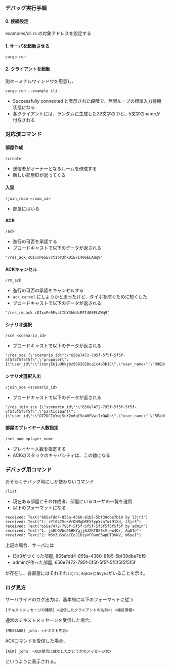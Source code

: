 ### デバッグ実行手順
#### 0. 接続設定
examples/cli.rs の対象アドレスを設定する

#### 1. サーバを起動させる
```
cargo run
```

#### 2. クライアントを起動
別ターミナルウィンドウを用意し、

```
cargo run --example cli
```
- Successfully connected と表示された段階で、無限ループの標準入力待機状態になる
- 各クライアントには、ランダムに生成した32文字のIDと、5文字のnameが付与される


### 対応済コマンド

#### 部屋作成
```
/create
```
- 送信者がオーナーとなるルームを作成する
- 新しい部屋IDが返ってくる

#### 入室
```
/join_room <room_id>
```
- 部屋にはいる

#### ACK
```
/ack
```
- 進行の可否を承認する
- ブロードキャストで以下のデータが返される

```
"/res_ack cOIxxPe5EvctIbY3hkUiEFI406ELAWq9"
```

#### ACKキャンセル
```
/rm_ack
```
- 進行の可否の承認をキャンセルする
- `ack_cancel` にしようかと思ったけど、タイポを防ぐために短くした
- ブロードキャストで以下のデータが返される

```
"/res_rm_ack cOIxxPe5EvctIbY3hkUiEFI406ELAWq9"
```


#### シナリオ選択
```
/sce <scenario_id>
```
- ブロードキャストで以下のデータが返される

```
"/res_sce {\"scenario_id\":\"656e7472-795f-5f5f-5f5f-5f5f5f5f5f5f\",\"proposer\":{\"user_id\":\"JxonjEGjuUkkjbz5G62GZ8uq1c4a3b1C\",\"user_name\":\"O9QUH\"}}"
```

#### シナリオ選択入出
```
/join_sce <scenario_id>
```

- ブロードキャストで以下のデータが返される

```
"/res_join_sce {\"scenario_id\":\"656e7472-795f-5f5f-5f5f-5f5f5f5f5f5f\",\"participant\":{\"user_id\":\"O72DCIxYwjSuX2n6qfSe4HFVwiIrQWDs\",\"user_name\":\"5FaUb\"}}"
```

#### 部屋のプレイヤー人数指定
```
/set_num <player_num>
```
- プレイヤー人数を指定する
- ACKのスタックのキャパシティは、この値になる

### デバッグ用コマンド
おそらくデバッグ時にしか使わないコマンド

```
/list
```
- 現在ある部屋とその作成者、部屋にいるユーザの一覧を送信
- 以下のフォーマットになる
```
received: Text("865afdd4-855a-4360-81b5-5bf39dbe7b19 by l3jr3")
received: Text("1: rYt647VckVrDHMqbRFX5ypYzaTmt91Xd, l3jr3")
received: Text("656e7472-795f-5f5f-5f5f-5f5f5f5f5f5f by admin")
received: Text("1: jm6hQVho9AHHZgjj6J2KTDFEsVrew4Or, Aq61e")
received: Text("2: WSx3uSs8eCEoJ1DzyvFRwn03wpDTDKKV, N6yeI")
```
上記の場合、サーバには
- l3jr3がつくった部屋, 865afdd4-855a-4360-81b5-5bf39dbe7b19
- adminが作った部屋, 656e7472-795f-5f5f-5f5f-5f5f5f5f5f5f

が存在し、各部屋にはそれぞれ`l3jr3`, `Aq61e`と`N6yeI`がいることを示す。

### ログ見方
サーバサイドのログ出力は、基本的に以下のフォーマットに従う

```
[テキストメッセージの種類] <送信したクライアントの名前>: <補足情報>
```

通常のテキストメッセージを受信した場合、
```
[MESSAGE] john: <テキスト内容>
```

ACKコマンドを受信した場合、
```
[ACK] john: <ACK受信に成功したかどうかのメッセージ文>
```

というように表示される。
